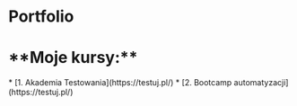 # Portfolio

<h1>**Moje kursy:**</h1> 
* [1. Akademia Testowania](https://testuj.pl/)
* [2. Bootcamp automatyzacji](https://testuj.pl/) 
